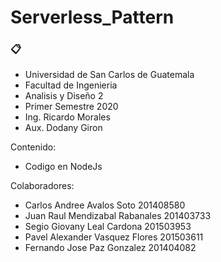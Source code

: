 # Serverless_Pattern

### 📋

* Universidad de San Carlos de Guatemala
* Facultad de Ingenieria
* Analisis y Diseño 2 
* Primer Semestre 2020
* Ing. Ricardo Morales
* Aux. Dodany Giron

Contenido:

* Codigo en NodeJs

Colaboradores:
* Carlos Andree Avalos Soto       201408580
* Juan Raul Mendizabal Rabanales  201403733  
* Segio Giovany Leal Cardona      201503953
* Pavel Alexander Vasquez Flores  201503611
* Fernando Jose Paz Gonzalez      201404082
